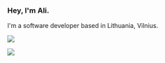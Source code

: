### Hey, I'm Ali.

I'm a software developer based in Lithuania, Vilnius. 

![](https://github-readme-stats.vercel.app/api?username=alihesari&show_icons=true&theme=nightowl)

![](https://github-readme-stats.vercel.app/api/top-langs/?username=alihesari&layout=compact&theme=nightowl&hide=html,css&langs_count=6)
